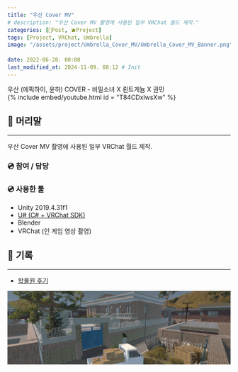 ```yaml
---
title: "우산 Cover MV"
# description: "우산 Cover MV 촬영에 사용된 일부 VRChat 월드 제작."
categories: [📀Post, 🫐Project]
tags: [Project, VRChat, Umbrella]
image: "/assets/project/Umbrella_Cover_MV/Umbrella_Cover_MV_Banner.png"

date: 2022-06-28. 00:00
last_modified_at: 2024-11-09. 08:12 # Init
---
```


우산 (에픽하이, 윤하) COVER - 비밀소녀 X 뢴트게늄 X 권민  
{% include embed/youtube.html id = "T84CDxlwsXw" %}

## 📀 머리말

---

우산 Cover MV 촬영에 사용된 일부 VRChat 월드 제작.  

### 💿 참여 / 담당

### 💿 사용한 툴

- Unity 2019.4.31f1
- [U# (C# + VRChat SDK)](https://udonsharp.docs.vrchat.com/)
- Blender
- VRChat (인 게임 영상 촬영)

## 📀 기록

---

- [왁물원 후기](https://cafe.naver.com/steamindiegame/6697504)

![Umbrella_Cover_MV_Banner](/assets/project/Umbrella_Cover_MV/Umbrella_Cover_MV_Banner.png)  
